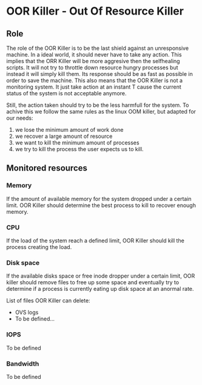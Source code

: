 # OOR Killer - Out Of Resource Killer

## Role
The role of the OOR Killer is to be the last shield against an unresponsive machine.
In a ideal world, it should never have to take any action. This implies that the ORR Killer will be more aggresive then the selfhealing scripts.
It will not try to throttle down resource hungry processes but instead it will simply kill them. Its response should be as fast as possible in order to save the machine.
This also means that the OOR Killer is not a monitoring system. It just take action at an instant T cause the current status of the system is not acceptable anymore.

Still, the action taken should try to be the less harmfull for the system. To achive this we follow the same rules as the linux OOM killer, but adapted for our needs:
1. we lose the minimum amount of work done
2. we recover a large amount of resource
3. we want to kill the minimum amount of processes
4. we try to kill the process the user expects us to kill.

## Monitored resources

### Memory
If the amount of available memory for the system dropped under a certain limit. OOR Killer should determine the best process to kill to recover enough memory.

### CPU
If the load of the system reach a defined limit, OOR Killer should kill the process creating the load.

### Disk space
If the available disks space or free inode dropper under a certain limit, OOR killer should remove files to free up some space and eventually try to determine if a process is currently eating up disk space at an anormal rate.

List of files OOR Killer can delete:
- OVS logs
- To be defined...

### IOPS
To be defined

### Bandwidth
To be defined
